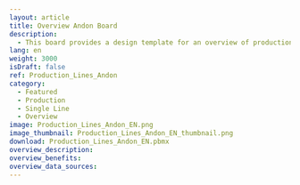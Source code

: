 ```yaml
---
layout: article
title: Overview Andon Board
description: 
  - This board provides a design template for an overview of production lines
lang: en
weight: 3000
isDraft: false
ref: Production_Lines_Andon
category:
  - Featured
  - Production
  - Single Line
  - Overview
image: Production_Lines_Andon_EN.png
image_thumbnail: Production_Lines_Andon_EN_thumbnail.png
download: Production_Lines_Andon_EN.pbmx
overview_description:
overview_benefits:
overview_data_sources:
---
```

